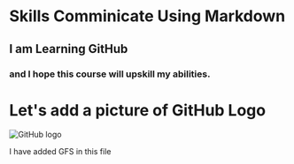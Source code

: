 # Skills Comminicate Using Markdown
## I am Learning GitHub
### and I hope this course will upskill my abilities.

# Let's add a picture of GitHub Logo
![GitHub logo](https://repository-images.githubusercontent.com/289382429/e9c6ec80-8902-11eb-9f55-5de819da8bf5)








I have added GFS in this file
